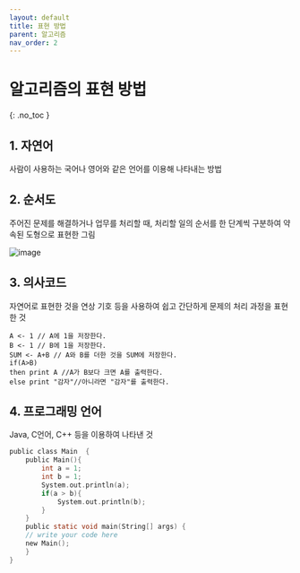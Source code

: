 ```yaml
---
layout: default
title: 표현 방법
parent: 알고리즘
nav_order: 2
---
```


# 알고리즘의 표현 방법  
{: .no_toc }

## 1. 자연어  

사람이 사용하는 국어나 영어와 같은 언어를 이용해 나타내는 방법  

## 2. 순서도  

주어진 문제를 해결하거나 업무를 처리할 때, 처리할 일의 순서를 한 단계씩 구분하여 약속된 도형으로 표현한 그림  

![image](https://img1.daumcdn.net/thumb/R1280x0/?scode=mtistory2&fname=https%3A%2F%2Fblog.kakaocdn.net%2Fdn%2Fcijwd5%2FbtqVOrCTri7%2Fjg2bGrYj005kgrnsIa7k7K%2Fimg.png)  

## 3. 의사코드  

자연어로 표현한 것을 연상 기호 등을 사용하여 쉽고 간단하게 문제의 처리 과정을 표현한 것  

```
A <- 1 // A에 1을 저장한다.
B <- 1 // B에 1을 저장한다. 
SUM <- A+B // A와 B를 더한 것을 SUM에 저장한다.
if(A>B) 
then print A //A가 B보다 크면 A를 출력한다.
else print "감자"//아니라면 "감자"를 출력한다.
```  

## 4. 프로그래밍 언어  

Java, C언어, C++ 등을 이용하여 나타낸 것  

```C
public class Main  {
    public Main(){
        int a = 1;
        int b = 1;
        System.out.println(a);
        if(a > b){
            System.out.println(b);
        }
    }
    public static void main(String[] args) {
	// write your code here
    new Main();
    }
}
```